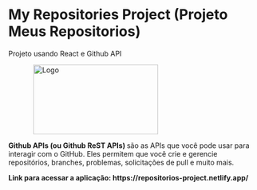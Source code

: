 # My Repositories Project (Projeto Meus Repositorios)
Projeto usando React e  Github API


<!DOCTYPE html>
<html>
  
  <p float="left">
  <img src= "https://www.metaltoad.com/sites/default/files/styles/large_personal_photo_870x500_/public/2020-05/react-js-blog-header.png?itok=VbfDeSgJ" alt="Logo" width="250p" height="140p" hspace="50">  
  </p>
  </head>
  
  <main>
    <section>
      <p><strong>Github APIs (ou Github ReST APIs) </strong> são as APIs que você pode usar para interagir com o GitHub. Eles permitem que você crie e gerencie repositórios, branches, problemas, solicitações de pull e muito mais.
      </p>
      <strong>Link para acessar a aplicação: https://repositorios-project.netlify.app/</strong>
   </p>
   </section>
</html>
